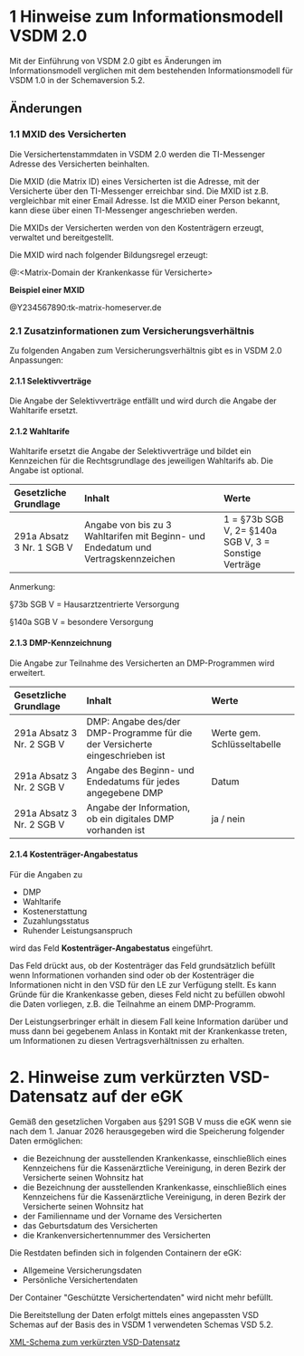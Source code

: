 # 1 Hinweise zum Informationsmodell VSDM 2.0

Mit der Einführung von VSDM 2.0 gibt es Änderungen im Informationsmodell verglichen mit dem bestehenden Informationsmodell für VSDM 1.0 in der Schemaversion 5.2.

## Änderungen

### 1.1 MXID des Versicherten

Die Versichertenstammdaten in VSDM 2.0 werden die TI-Messenger Adresse des Versicherten beinhalten.

Die MXID (die Matrix ID) eines Versicherten ist die Adresse, mit der Versicherte über den TI-Messenger erreichbar sind. Die MXID ist z.B. vergleichbar mit einer Email Adresse. Ist die MXID einer Person bekannt, kann diese über einen TI-Messenger angeschrieben werden.

Die MXIDs der Versicherten werden von den Kostenträgern erzeugt, verwaltet und bereitgestellt. 

Die MXID wird nach folgender Bildungsregel erzeugt:

@<KVNR>:<Matrix-Domain der Krankenkasse für Versicherte>

**Beispiel einer MXID**

@Y234567890:tk-matrix-homeserver.de



### 2.1 Zusatzinformationen zum Versicherungsverhältnis

Zu folgenden Angaben zum Versicherungsverhältnis gibt es in VSDM 2.0 Anpassungen:

#### 2.1.1 Selektivverträge

Die Angabe der Selektivverträge entfällt und wird durch die Angabe der Wahltarife ersetzt.

#### 2.1.2 Wahltarife

Wahltarife ersetzt die Angabe der Selektivverträge und bildet ein Kennzeichen für die Rechtsgrundlage des jeweiligen Wahltarifs ab. Die Angabe ist optional.

| Gesetzliche Grundlage | Inhalt | Werte |
| :--------------------- | :------------------------------------ | :------|
| 291a Absatz 3 Nr. 1 SGB V | Angabe von bis zu 3 Wahltarifen mit Beginn- und Endedatum und Vertragskennzeichen | 1 = §73b SGB V, 2=  §140a SGB V, 3 = Sonstige Verträge |

Anmerkung:

§73b SGB V = Hausarztzentrierte Versorgung

§140a SGB V = besondere Versorgung


#### 2.1.3 DMP-Kennzeichnung

Die Angabe zur Teilnahme des Versicherten an DMP-Programmen wird erweitert.

| Gesetzliche Grundlage | Inhalt | Werte |
| :--------------------- | :------------------------------------ | :------|
| 291a Absatz 3 Nr. 2 SGB V | DMP: Angabe des/der DMP-Programme für die der Versicherte eingeschrieben ist |  Werte gem. Schlüsseltabelle |
| 291a Absatz 3 Nr. 2 SGB V | Angabe des Beginn- und Endedatums für jedes angegebene DMP  |  Datum  | 
| 291a Absatz 3 Nr. 2 SGB V | Angabe der Information, ob ein digitales DMP vorhanden ist  |  ja / nein  | 


#### 2.1.4 Kostenträger-Angabestatus

Für die Angaben zu
- DMP
- Wahltarife
- Kostenerstattung
- Zuzahlungsstatus
- Ruhender Leistungsanspruch

wird das Feld **Kostenträger-Angabestatus** eingeführt.

Das Feld drückt aus, ob der Kostenträger das Feld grundsätzlich befüllt wenn Informationen vorhanden sind oder ob der Kostenträger die Informationen nicht in den VSD für den LE zur Verfügung stellt.
Es kann Gründe für die Krankenkasse geben, dieses Feld nicht zu befüllen obwohl die Daten vorliegen, z.B. die Teilnahme an einem DMP-Programm. 

Der Leistungserbringer erhält in diesem Fall keine Information darüber und muss dann bei gegebenem Anlass in Kontakt mit der Krankenkasse treten, um Informationen zu diesen Vertragsverhältnissen zu erhalten.

# 2. Hinweise zum verkürzten VSD-Datensatz auf der eGK

Gemäß den gesetzlichen Vorgaben aus §291 SGB V muss die eGK wenn sie nach dem 1. Januar 2026 herausgegeben wird die Speicherung folgender Daten ermöglichen:

- die Bezeichnung der ausstellenden Krankenkasse, einschließlich eines Kennzeichens für die Kassenärztliche Vereinigung, in deren Bezirk der Versicherte seinen Wohnsitz hat
- die Bezeichnung der ausstellenden Krankenkasse, einschließlich eines Kennzeichens für die Kassenärztliche Vereinigung, in deren Bezirk der Versicherte seinen Wohnsitz hat
- der Familienname und der Vorname des Versicherten
- das Geburtsdatum des Versicherten
- die Krankenversichertennummer des Versicherten

Die Restdaten befinden sich in folgenden Containern der eGK:
- Allgemeine Versicherungsdaten
- Persönliche Versichertendaten

Der Container "Geschützte Versichertendaten" wird nicht mehr befüllt.

Die Bereitstellung der Daten erfolgt mittels eines angepassten VSD Schemas auf der Basis des in VSDM 1 verwendeten Schemas VSD 5.2.
  

[XML-Schema zum verkürzten VSD-Datensatz](/src/vsds/vsdmschemaverkuerzt.xsd)

